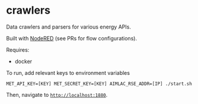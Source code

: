 # crawlers

Data crawlers and parsers for various energy APIs.

Built with [NodeRED](https://github.com/node-red/node-red) (see PRs for flow configurations).

Requires:
- docker

To run, add relevant keys to environment variables
```
MET_API_KEY=[KEY] MET_SECRET_KEY=[KEY] AIMLAC_RSE_ADDR=[IP] ./start.sh
```

Then, navigate to [`http://localhost:1880`](http://localhost:1880).